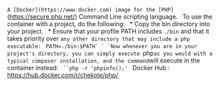 `A [Docker](https://www.docker.com) image for the [PHP]
`(https://secure.php.net/) Command Line scripting language.
`
`To use the container with a project, do the following:
`
`* Copy the bin directory into your project.
`
`* Ensure that your profile PATH includes `./bin` and that it takes priority over
`any other directory that may include a php executable:
`
``PATH=./bin:$PATH`
`
`Now whenever you are in your project's directory, you can simply execute
``php` as you would with a typical composer installation, and the command
`will execute in the container instead:
`
``php -r 'phpinfo();'`
`
`Docker Hub : https://hub.docker.com/r/chekote/php/
